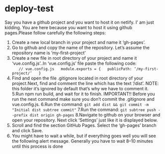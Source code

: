 # deploy-test
Say you have a github project and you want to host it on netlify. I’ am just kidding. You are here because you want to host it using github pages.Please follow carefully the following steps:

1. Create a new local branch in your project and name it ‘gh-pages’.
2.  Go to github and copy the name of the repository. Let’s assume the repository name is ‘my-first-project’
3.  Create a new file in root directory of your project and name it ‘vue.config.js’..In ‘vue.config.js’ file paste the following code:  
`  
// vue.config.js  
module.exports = {  
publicPath: ‘/my-first-project/’  
}`  
4.  Find and open the file .gitignore located in root directory of your project.Next, find and comment the line which has the text ‘/dist’.
NOTE: this folder it’s ignored by default that’s why we have to comment it.
5.Run npm run build, and wait for it to finish.
IMPORTANT!! Before you run the next command make sure you don’t commit the .gitignore and vue.config.js.
6.Run the command: `git add dist && git commit -m "Initial dist subtree commit"`
7.Run the command: `git subtree push --prefix dist origin gh-pages`
8.Navigate to github on your browser and open your repository. Next click ‘Settings’ just like it is displayed below.
9. Scroll and find the section GitHub Pages. Select the ‘gh-pages’ branch and click Save.
10. You might have to wait a while, but if everything goes well you will see the following alert message. Generally you have to wait 8–10 minutes until this process is done
